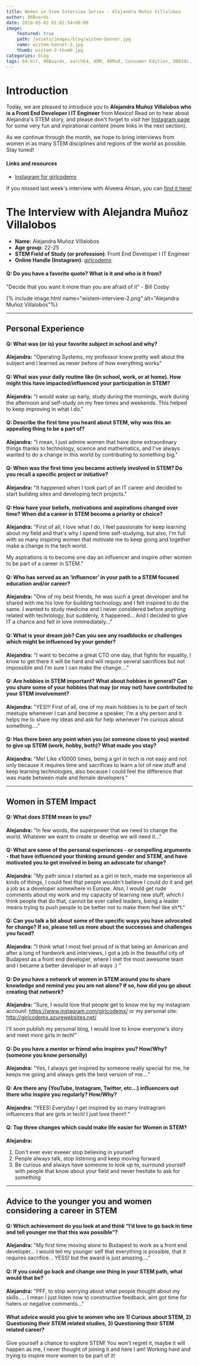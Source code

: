 ```yaml
---
title: Women in Stem Interview Series - Alejandra Muñoz Villalobos
author: 96Boards
date: 2018-05-02 01:01:54+00:00
image:
    featured: true
    path: /assets/images/blog/wistem-banner.jpg
    name: wistem-banner-2.jpg
    thumb: wistem-3-thumb.jpg
categories: blog
tags: 64-bit, 96Boards, aarch64, ARM, ARMv8, Consumer Edition, DB820c, Rock960, Hikey960, enterprise edition, product, single board computer, linaro, linux, open source, openhours, robert wolff, podcast, technology, tech, computer, hardware, software, women in stem, stem, robert wolff
---
```


# Introduction

Today, we are pleased to introduce you to **Alejandra Muñoz Villalobos who is a Front End Developer I IT Engineer** from Mexico! Read on to hear about Alejandra's STEM story, and please don't forget to visit her [Instagram page](https://www.instagram.com/girlcodemx/) for some very fun and inpirational content (more links in the next section). 

As we continue through the month, we hope to bring interviews from women in as many STEM disciplines and regions of the world as possible. Stay tuned!

#### Links and resources

- [Instagram for girlcodemx](https://www.instagram.com/girlcodemx/) 

If you missed last week's interview with Alveera Ahsan, you can [find it here!](https://www.96boards.org/blog/wistem-01/)

# The Interview with Alejandra Muñoz Villalobos

- **Name**: Alejandra Muñoz Villalobos
- **Age group**: 22-25
- **STEM Field of Study (or profession)**: Front End Developer I IT Engineer
- **Online Handle (Instagram)**: [girlcodemx](https://www.instagram.com/girlcodemx/) 

#### Q: Do you have a favorite quote? What is it and who is it from?

"Decide that you want it more than you are afraid of it" - Bill Cosby

{% include image.html name="wistem-interview-2.png" alt="Alejandra Muñoz Villalobos"%}

***

## Personal Experience

#### Q: What was (or is) your favorite subject in school and why?

**Alejandra:** "Operating Systems, my professor knew pretty well about the subject and I learned as never before of how everything works"

#### Q: What was your daily routine like (in school, work, or at home). How might this have impacted/influenced your participation in STEM?

**Alejandra:** "I would wake up early, study during the mornings, work during the afternoon and self-study on my free times and weekends. This helped to keep improving in what I do."

#### Q: Describe the first time you heard about STEM, why was this an appealing thing to be a part of?

**Alejandra:** "I mean, I just admire women that have done extraordinary things thanks to technology, science and mathematics, and I've always wanted to do a change in this world by contributing to something big."

#### Q: When was the first time you became actively involved in STEM? Do you recall a specific project or initiative?

**Alejandra:** "It happened when I took part of an IT career and decided to start building sites and developing tech projects."

#### Q: How have your beliefs, motivations and aspirations changed over time? When did a career in STEM become a priority or choice?

**Alejandra:** "First of all, I love what I do, I feel passionate for keep learning about my field and that's why I spend time self-studying, but also, I'm full with so many inspiring women that motivate me to keep going and together make a change in the tech world. 

My aspirations is to become one day an influencer and inspire other women to be part of a career in STEM."

#### Q: Who has served as an ‘influencer’ in your path to a STEM focused education and/or career?

**Alejandra:** "One of my best friends, he was such a great developer and he shared with me his love for building technology and I felt inspired to do the same. I wanted to study medicine and I never considered before anything related with technology, but suddenly, it happened... And I decided to give IT a chance and felt in love inmmediately..."

#### Q: What is your dream job? Can you see any roadblocks or challenges which might be influenced by your gender?

**Alejandra:** "I want to become a great CTO one day, that fights for equality, I know to get there it will be hard and will require several sacrifices but not impossible and I'm sure I can make the change...."

#### Q: Are hobbies in STEM important? What about hobbies in general? Can you share some of your hobbies that may (or may not) have contributed to your STEM involvement?

**Alejandra:** "YES!!! First of all, one of my main hobbies is to be part of tech meetups whenever I can and become a speaker, I'm a shy person and it helps me to share my ideas and ask for help whenever I'm curious about something...."

#### Q: Has there been any point when you (or someone close to you) wanted to give up STEM (work, hobby, both)? What made you stay?

**Alejandra:** "Me! Like x10000 times, being a girl in tech is not easy and not only because it requires time and sacrifices to learn a lot of new stuff and keep learning technologies, also because I could feel the difference that was made between male and female developers."

***

## Women in STEM Impact

#### Q: What does STEM mean to you?

**Alejandra:** "In few words, the superpower that we need to change the world. Whatever we want to create or develop we will need it..."

#### Q: What are some of the personal experiences - or compelling arguments - that have influenced your thinking around gender and STEM, and have motivated you to get involved in being an advocate for change?

**Alejandra:** "My path since I started as a girl in tech, made me experience all kinds of things, I could feel that people wouldn't believe I could do it and get a job as a developer somewhere in Europe. Also, I would get rude comments about my work and my capacity of learning new stuff, which I think people that do that, cannot be ever called leaders, being a leader means trying to push people to be better not to make them feel like sh*t."

#### Q: Can you talk a bit about some of the specific ways you have advocated for change? If so, please tell us more about the successes and challenges you faced?

**Alejandra:** "I think what I most feel proud of is that being an American and after a long of hardwork and interviews, I got a job in the beautiful city of Budapest as a front end developer, where I met the most awesome team and I became a better developer in all ways :) "

#### Q: Do you have a network of women in STEM around you to share knowledge and remind you you are not alone? If so, how did you go about creating that network?

**Alejandra:** "Sure, I would love that people get to know me by my instagram account: https://www.instagram.com/girlcodemx/ or my personal site: http://girlcodemx.azurewebsites.net/

I'll soon publish my personal blog, I would love to know everyone's story and meet more girls in tech!"

#### Q: Do you have a mentor or friend who inspires you? How/Why? (someone you know personally)

**Alejandra:** "Yes, I always get inspired by someone really special for me, he keeps me going and always gets the best version of me...."

#### Q: Are there any (YouTube, Instagram, Twitter, etc...) influencers out there who inspire you regularly? How/Why?

**Alejandra:** "YEES! Everyday I get inspired by so many Instragram influencers that are girls in tech! I just love them!! "

#### Q: Top three changes which could make life easier for Women in STEM?

**Alejandra:** 

1. Don't ever ever eveeer stop believing in yourself
2. People always talk, stop listening and keep moving forward
3. Be curious and always have someone to look up to, surround yourself with people that know about your field and never hesitate to ask for something

***

## Advice to the younger you and women considering a career in STEM

#### Q: Which achievement do you look at and think “I’d love to go back in time and tell younger me that this was possible”?

**Alejandra:** "My first time moving alone to Budapest to work as a front end developer... 
I would tell my younger self that everything is possible, that it requires sacrifice... YESS! but the award is just amazing...."

#### Q: If you could go back and change one thing in your STEM path, what would that be?

**Alejandra:** "PFF, to stop worrying about what people thought about my skills..... I mean I just listen now to constructive feedback, aint got time for haters or negative comments..."

#### What advice would you give to women who are 1) Curious about STEM, 2) Questioning their STEM related studies, 3) Questioning their STEM related career?

Give yourself a chance to explore STEM! You won't regret it, maybe it will happen as me, I never thought of joining it and here I am! Working hard and trying to inspire more women to be part of it!
